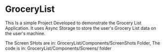 # GroceryList

This Is a simple Project Developed to demonstrate the Grocery List Application. It uses Async Storage to store the user's Grocery List data on the user's machine.

The Screen SHots are in: GroceryList/Components/ScreenShots  Folder,
The code is in: GroceryList/Components/Screens/ folder

